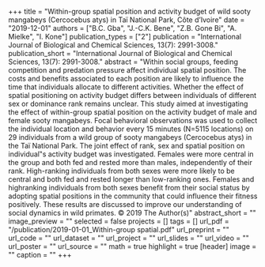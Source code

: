 +++
title = "Within-group spatial position and activity budget of wild sooty mangabeys (Cercocebus atys) in Taï National Park, Côte d’Ivoire"
date = "2019-12-01"
authors = ["B.C. Gba", "J.-C.K. Bene", "Z.B. Gone Bi", "A. Mielke", "I. Kone"]
publication_types = ["2"]
publication = "International Journal of Biological and Chemical Sciences, 13(7): 2991-3008."
publication_short = "International Journal of Biological and Chemical Sciences, 13(7): 2991-3008."
abstract = "Within social groups, feeding competition and predation pressure affect individual spatial position. The costs and benefits associated to each position are likely to influence the time that individuals allocate to different activities. Whether the effect of spatial positioning on activity budget differs between individuals of different sex or dominance rank remains unclear. This study aimed at investigating the effect of within-group spatial position on the activity budget of male and female sooty mangabeys. Focal behavioral observations was used to collect the individual location and behavior every 15 minutes (N=5115 locations) on 29 individuals from a wild group of sooty mangabeys (Cercocebus atys) in the Taï National Park. The joint effect of rank, sex and spatial position on individual‟s activity budget was investigated. Females were more central in the group and both fed and rested more than males, independently of their rank. High-ranking individuals from both sexes were more likely to be central and both fed and rested longer than low-ranking ones. Females and highranking individuals from both sexes benefit from their social status by adopting spatial positions in the community that could influence their fitness positively. These results are discussed to improve our understanding of social dynamics in wild primates. © 2019 The Author(s)"
abstract_short = ""
image_preview = ""
selected = false
projects = []
tags = []
url_pdf = "/publication/2019-01-01_Within-group spatial.pdf"
url_preprint = ""
url_code = ""
url_dataset = ""
url_project = ""
url_slides = ""
url_video = ""
url_poster = ""
url_source = ""
math = true
highlight = true
[header]
image = ""
caption = ""
+++
